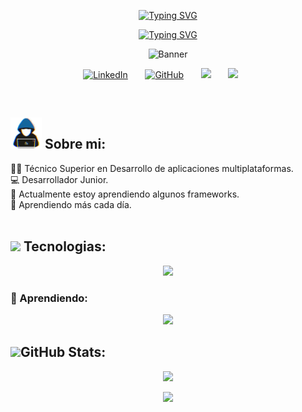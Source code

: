 <!-- Color de emvabezado   #F7C509FF     -->
<p align="center">
  <a href="https://github.com/KevinJG994">
<a href="https://git.io/typing-svg"><img src="https://readme-typing-svg.demolab.com?font=Fira+Code&size=25&pause=1000&color=22d3ee&center=true&vCenter=true&repeat=false&random=false&width=435&lines=Kevin+Jim%C3%A9nez" alt="Typing SVG" /></a>
</p>
    
<p align="center">
  <a href="https://git.io/typing-svg"><img src="https://readme-typing-svg.demolab.com?font=Fira+Code&size=25&pause=1000&color=22d3ee&center=true&vCenter=true&random=false&width=435&lines=Hello+world!;Student+Full-Stack+developer" alt="Typing SVG" /></a>



</p>

<div align="center">
  
<img src="https://github.com/user-attachments/assets/b2f812ec-eb93-4c44-a1bd-011829b86f77" title="Banner" width="700"><br>
</div>


<!-- Social icons section -->

<p align="center">
  <a href="https://www.linkedin.com/in/kevin-jim%C3%A9nez94/"><img width="48px" alt="LinkedIn" title="LinkedIn" src="https://github.com/user-attachments/assets/eedcbfc3-e01d-45e3-9cbd-fbb0cf836a6d"/></a>
  &#8287;&#8287;&#8287;&#8287;&#8287;
  <a href="https://github.com/KevinJG994/"><img width="48px" alt="GitHub" title="GitHub" src="https://github.com/user-attachments/assets/8d6f1a8c-2c5b-4f90-99d9-fea6e2c38f1a"/></a>
  &#8287;&#8287;&#8287;&#8287;&#8287;
  <a href="mailto:kevinjg994@gmail.com" alt="Gmail" title="Gmail"><img width="48px" src="https://github.com/user-attachments/assets/864bc593-7c36-4219-ba79-26fffc6c82a5"/></a>
  &#8287;&#8287;&#8287;&#8287;&#8287;
  <a href="" alt="PortFolio" title="PortFolio"><img width="48px" src="https://github.com/user-attachments/assets/af501014-ce60-4e96-b379-6af26ab6c65b"/></a>
  &#8287;&#8287;&#8287;&#8287;&#8287;
</p><br>


<!-- About me Zone -->
<h2><picture><img src = "https://github.com/0xAbdulKhalid/0xAbdulKhalid/raw/main/assets/mdImages/about_me.gif" width = 50px></picture>   Sobre mi:</h2>

👨‍🎓  Técnico Superior en Desarrollo de aplicaciones multiplataformas.<br>
💻  Desarrollador Junior. <br>
🤝  Actualmente estoy aprendiendo algunos frameworks.<br>
📖  Aprendiendo más cada día.<br><br>


<!-- Tech Zone -->
<h2> <img src="https://media2.giphy.com/media/QssGEmpkyEOhBCb7e1/giphy.gif?cid=ecf05e47a0n3gi1bfqntqmob8g9aid1oyj2wr3ds3mg700bl&rid=giphy.gif" width ="25"> Tecnologias:</h2>
<p align="center">
  <a href="https://skillicons.dev">
    <img src="https://skillicons.dev/icons?i=java,python,javascript,typescript,react,angular,tailwindcss,bootstrap,git&theme=dark" />
  </a>
</p>


### 📖 Aprendiendo:
<p align="center">
  <a href="https://skillicons.dev">
    <img src="https://skillicons.dev/icons?i=spring,docker&theme=dark" />
  </a>
</p>

<!-- Stats Zone -->
  <h2><img src="https://media.giphy.com/media/iY8CRBdQXODJSCERIr/giphy.gif" width="35">GitHub Stats:</h2>
<div align="center">
  
  ![](https://github-readme-stats.vercel.app/api/top-langs/?username=KevinJG994&theme=react&hide_border=true&include_all_commits=false&count_private=false&layout=compact)
</div>


<!-- View Profile -->
<div align="center">
  
 ![](https://komarev.com/ghpvc/?username=KEvinJG994&style=for-the-badge&abbreviated=true&color=22d3ee)
</div>
